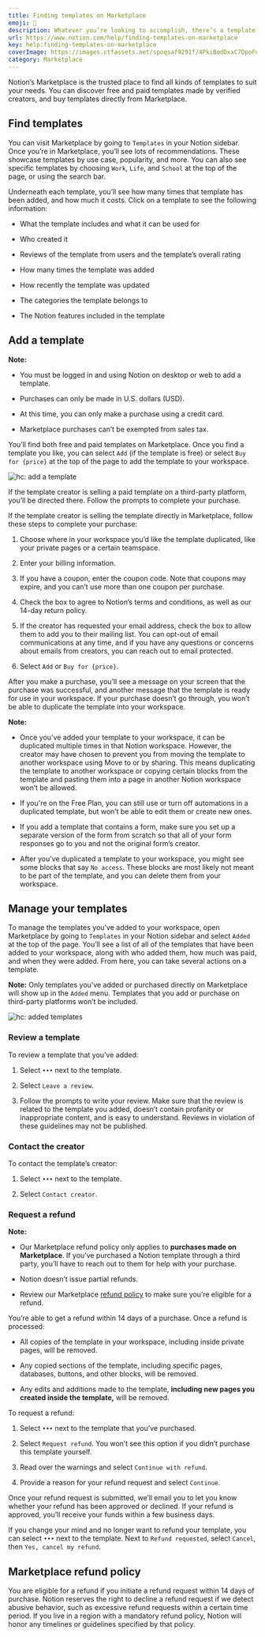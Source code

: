 ```yaml
---
title: Finding templates on Marketplace
emoji: 👛
description: Whatever you’re looking to accomplish, there’s a template for it in Marketplace. Here’s how you can explore Marketplace, add and manage templates, and use them in your Notion workspace 👛
url: https://www.notion.com/help/finding-templates-on-marketplace
key: help:finding-templates-on-marketplace
coverImage: https://images.ctfassets.net/spoqsaf9291f/4PkiBedDxxC7DpoFobdLKN/718f58bccc815944ad2a4b8858efcc50/Reference_visuals__1_.png
category: Marketplace
---
```


Notion’s Marketplace is the trusted place to find all kinds of templates to suit your needs. You can discover free and paid templates made by verified creators, and buy templates directly from Marketplace.

## Find templates

You can visit Marketplace by going to `Templates` in your Notion sidebar. Once you’re in Marketplace, you’ll see lots of recommendations. These showcase templates by use case, popularity, and more. You can also see specific templates by choosing `Work`, `Life`, and `School` at the top of the page, or using the search bar.

[](//videos.ctfassets.net/spoqsaf9291f/1v9NDGwfl3Gx2SticmCPhy/df3e40fc9fc91d90e6ee53090ae8e323/Notion.mp4)

Underneath each template, you’ll see how many times that template has been added, and how much it costs. Click on a template to see the following information:

* What the template includes and what it can be used for

* Who created it

* Reviews of the template from users and the template’s overall rating

* How many times the template was added

* How recently the template was updated

* The categories the template belongs to

* The Notion features included in the template

## Add a template

**Note:**

* You must be logged in and using Notion on desktop or web to add a template.

* Purchases can only be made in U.S. dollars (USD).

* At this time, you can only make a purchase using a credit card.

* Marketplace purchases can’t be exempted from sales tax.

You’ll find both free and paid templates on Marketplace. Once you find a template you like, you can select `Add` (if the template is free) or select `Buy for {price}` at the top of the page to add the template to your workspace.

![hc: add a template](https://images.ctfassets.net/spoqsaf9291f/53Wb4BjtZtGeIXasc9nDYq/38a82f3d3139ed9bfb33e06ac52da5f8/Reference_visuals__2_.png)

If the template creator is selling a paid template on a third-party platform, you’ll be directed there. Follow the prompts to complete your purchase.

If the template creator is selling the template directly in Marketplace, follow these steps to complete your purchase:

1. Choose where in your workspace you’d like the template duplicated, like your private pages or a certain teamspace.

2. Enter your billing information.

3. If you have a coupon, enter the coupon code. Note that coupons may expire, and you can’t use more than one coupon per purchase.

4. Check the box to agree to Notion’s terms and conditions, as well as our 14-day return policy.

5. If the creator has requested your email address, check the box to allow them to add you to their mailing list. You can opt-out of email communications at any time, and if you have any questions or concerns about emails from creators, you can reach out to email protected.

6. Select `Add` or `Buy for {price}`.

After you make a purchase, you’ll see a message on your screen that the purchase was successful, and another message that the template is ready for use in your workspace. If your purchase doesn’t go through, you won’t be able to duplicate the template into your workspace.

**Note:**

* Once you’ve added your template to your workspace, it can be duplicated multiple times in that Notion workspace. However, the creator may have chosen to prevent you from moving the template to another workspace using Move to or by sharing. This means duplicating the template to another workspace or copying certain blocks from the template and pasting them into a page in another Notion workspace won’t be allowed.

* If you're on the Free Plan, you can still use or turn off automations in a duplicated template, but won’t be able to edit them or create new ones.

* If you add a template that contains a form, make sure you set up a separate version of the form from scratch so that all of your form responses go to you and not the original form’s creator.

* After you’ve duplicated a template to your workspace, you might see some blocks that say `No access`. These blocks are most likely not meant to be part of the template, and you can delete them from your workspace.

## Manage your templates

To manage the templates you’ve added to your workspace, open Marketplace by going to `Templates` in your Notion sidebar and select `Added` at the top of the page. You’ll see a list of all of the templates that have been added to your workspace, along with who added them, how much was paid, and when they were added. From here, you can take several actions on a template.

**Note:** Only templates you’ve added or purchased directly on Marketplace will show up in the `Added` menu. Templates that you add or purchase on third-party platforms won’t be included.

![hc: added templates](https://images.ctfassets.net/spoqsaf9291f/6ShZcDh8vqUVLE0Ar8M4uR/ae2337e03ac9841b6bc4bba46163f0ac/added.gif)

### Review a template

To review a template that you’ve added:

1. Select `•••` next to the template.

2. Select `Leave a review`.

3. Follow the prompts to write your review. Make sure that the review is related to the template you added, doesn’t contain profanity or inappropriate content, and is easy to understand. Reviews in violation of these guidelines may not be published.

### Contact the creator

To contact the template’s creator:

1. Select `•••` next to the template.

2. Select `Contact creator`.

### Request a refund

**Note:**

* Our Marketplace refund policy only applies to **purchases made on Marketplace**. If you’ve purchased a Notion template through a third party, you’ll have to reach out to them for help with your purchase.

* Notion doesn’t issue partial refunds.

* Review our Marketplace [refund policy](https://www.notion.com/help/finding-templates-on-marketplace#marketplace-refund-policy) to make sure you’re eligible for a refund.

You’re able to get a refund within 14 days of a purchase. Once a refund is processed:

* All copies of the template in your workspace, including inside private pages, will be removed.

* Any copied sections of the template, including specific pages, databases, buttons, and other blocks, will be removed.

* Any edits and additions made to the template, **including new pages you created inside the template,** will be removed.

To request a refund:

1. Select `•••` next to the template that you’ve purchased.

2. Select `Request refund`. You won’t see this option if you didn’t purchase this template yourself.

3. Read over the warnings and select `Continue with refund`.

4. Provide a reason for your refund request and select `Continue`.

Once your refund request is submitted, we’ll email you to let you know whether your refund has been approved or declined. If your refund is approved, you’ll receive your funds within a few business days.

If you change your mind and no longer want to refund your template, you can select `•••` next to the template. Next to `Refund requested`, select `Cancel`, then `Yes, cancel my refund`.

## Marketplace refund policy

You are eligible for a refund if you initiate a refund request within 14 days of purchase. Notion reserves the right to decline a refund request if we detect abusive behavior, such as excessive refund requests within a certain time period. If you live in a region with a mandatory refund policy, Notion will honor any timelines or guidelines specified by that policy.
